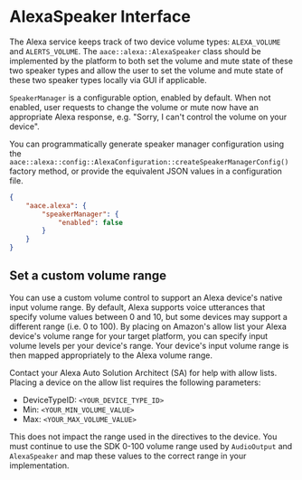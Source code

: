 # AlexaSpeaker Interface

The Alexa service keeps track of two device volume types: `ALEXA_VOLUME` and `ALERTS_VOLUME`. The `aace::alexa::AlexaSpeaker` class should be implemented by the platform to both set the volume and mute state of these two speaker types and allow the user to set the volume and mute state of these two speaker types locally via GUI if applicable.

`SpeakerManager` is a configurable option, enabled by default. When not enabled, user requests to change the volume or mute now have an appropriate Alexa response, e.g. "Sorry, I can't control the volume on your device".

You can programmatically generate speaker manager configuration using the `aace::alexa::config::AlexaConfiguration::createSpeakerManagerConfig()` factory method, or provide the equivalent JSON values in a configuration file.

```json
{
    "aace.alexa": {
        "speakerManager": {
            "enabled": false
        }
    }
}
```

## Set a custom volume range

You can use a custom volume control to support an Alexa device's native input volume range. By default, Alexa supports voice utterances that specify volume values between 0 and 10, but some devices may support a different range (i.e. 0 to 100). By placing on Amazon's allow list your Alexa device's volume range for your target platform, you can specify input volume levels per your device's range. Your device's input volume range is then mapped appropriately to the Alexa volume range.

Contact your Alexa Auto Solution Architect (SA) for help with allow lists. Placing a device on the allow list requires the following parameters:

* DeviceTypeID: `<YOUR_DEVICE_TYPE_ID>`
* Min: `<YOUR_MIN_VOLUME_VALUE>`
* Max: `<YOUR_MAX_VOLUME_VALUE>`

This does not impact the range used in the directives to the device. You must continue to use the SDK 0-100 volume range used by `AudioOutput` and `AlexaSpeaker` and map these values to the correct range in your implementation.
